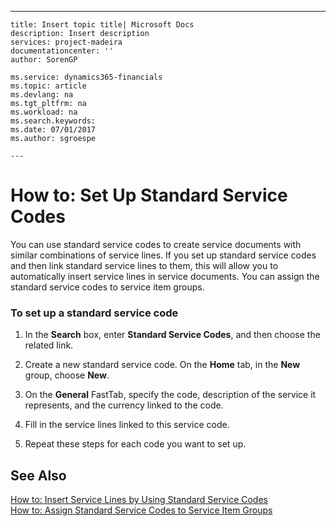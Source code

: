 ---
    title: Insert topic title| Microsoft Docs
    description: Insert description
    services: project-madeira
    documentationcenter: ''
    author: SorenGP

    ms.service: dynamics365-financials
    ms.topic: article
    ms.devlang: na
    ms.tgt_pltfrm: na
    ms.workload: na
    ms.search.keywords:
    ms.date: 07/01/2017
    ms.author: sgroespe

    ---
# How to: Set Up Standard Service Codes
You can use standard service codes to create service documents with similar combinations of service lines. If you set up standard service codes and then link standard service lines to them, this will allow you to automatically insert service lines in service documents. You can assign the standard service codes to service item groups.  
  
### To set up a standard service code  
  
1.  In the **Search** box, enter **Standard Service Codes**, and then choose the related link.  
  
2.  Create a new standard service code. On the **Home** tab, in the **New** group, choose **New**.  
  
3.  On the **General** FastTab, specify the code, description of the service it represents, and the currency linked to the code.  
  
4.  Fill in the service lines linked to this service code.  
  
5.  Repeat these steps for each code you want to set up.  
  
## See Also  
 [How to: Insert Service Lines by Using Standard Service Codes](../Service/how-to-insert-service-lines-by-using-standard-service-codes.md)   
 [How to: Assign Standard Service Codes to Service Item Groups](../Service/how-to-assign-standard-service-codes-to-service-item-groups.md)